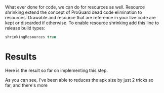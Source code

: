 What ever done for code, we can do for resources as well. Resource shrinking extend the concept of ProGuard dead code elimination to resources. Drawable and resource that are reference in your live code are kept or discarded if otherwise. To enable resource shrinking add this line to release build types:

```gradle
shrinkingResources true
```

# Results
Here is the result so far on implementing this step.

As you can see, I've been able to reduces the apk size by just 2 tricks so far, and there's more


